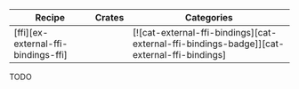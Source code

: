 | Recipe | Crates | Categories |
|--------|--------|------------|
| [ffi][ex-external-ffi-bindings-ffi] |  | [![cat-external-ffi-bindings][cat-external-ffi-bindings-badge]][cat-external-ffi-bindings] |

<div class="hidden">
TODO
</div>
